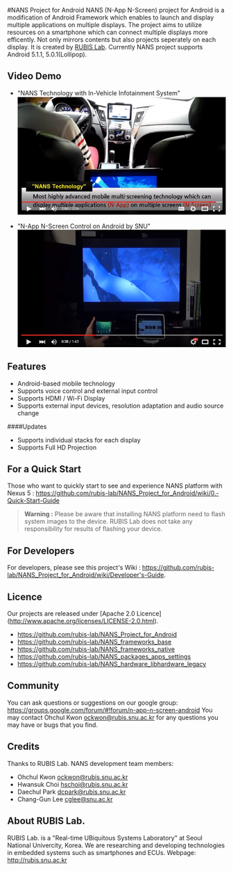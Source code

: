 #NANS Project for Android
NANS (N-App N-Screen) project for Android is a modification of Android Framework which enables to launch and display multiple applications on multiple displays. The project aims to utilize resources on a smartphone which can connect multiple displays more efficently. Not only mirrors contents but also projects seperately on each display. It is created by [RUBIS Lab](http://rubis.snu.ac.kr/researches?csrl=25780).
Currently NANS project supports Android 5.1.1, 5.0.1(Lollipop). 

## Video Demo
- "NANS Technology with In-Vehicle Infotainment System" 
[![Video Demo](https://github.com/rubis-lab/images/blob/NANS/NANS.Technology.with.In-Vehicle.Infotainment.System.PNG)](https://youtu.be/Y-TmMn7kuhU "N-App N-Screen Control on Android by SNU")

- "N-App N-Screen Control on Android by SNU"
[![Video Demo](https://github.com/rubis-lab/images/blob/NANS/N-App.N-Screen.Control.on.Android.PNG)](https://youtu.be/KTYCjc8aoMU "NANS Technology with In-Vehicle Infotainment System")

## Features
- Android-based mobile technology
- Supports voice control and external input control
- Supports HDMI / Wi-Fi Display
- Supports external input devices, resolution adaptation and audio source change

####Updates
- Supports individual stacks for each display
- Supports Full HD Projection

## For a Quick Start
Those who want to quickly start to see and experience NANS platform with Nexus 5 : 
https://github.com/rubis-lab/NANS_Project_for_Android/wiki/0.-Quick-Start-Guide

> **Warning :** Please be aware that installing NANS platform need to flash system images to the device. 
> RUBIS Lab does not take any responsibility for results of flashing your device. 

## For Developers
For developers, please see this project's Wiki : https://github.com/rubis-lab/NANS_Project_for_Android/wiki/Developer's-Guide. 

## Licence
Our projects are released under [Apache 2.0 Licence] (http://www.apache.org/licenses/LICENSE-2.0.html).
* https://github.com/rubis-lab/NANS_Project_for_Android 
* https://github.com/rubis-lab/NANS_frameworks_base
* https://github.com/rubis-lab/NANS_frameworks_native
* https://github.com/rubis-lab/NANS_packages_apps_settings
* https://github.com/rubis-lab/NANS_hardware_libhardware_legacy

## Community
You can ask questions or suggestions on our google group: 
https://groups.google.com/forum/#!forum/n-app-n-screen-android
You may contact Ohchul Kwon <ockwon@rubis.snu.ac.kr> for any questions you may have or bugs that you find.

## Credits
Thanks to RUBIS Lab. NANS development team members:
- Ohchul Kwon <ockwon@rubis.snu.ac.kr>
- Hwansuk Choi <hschoi@rubis.snu.ac.kr>
- Daechul Park <dcpark@rubis.snu.ac.kr>
- Chang-Gun Lee <cglee@snu.ac.kr>

## About RUBIS Lab.
RUBIS Lab. is a "Real-time UBiquitous Systems Laboratory" at Seoul National Univercity, Korea.
We are researching and developing technologies in embedded systems such as smartphones and ECUs.
Webpage: http://rubis.snu.ac.kr
